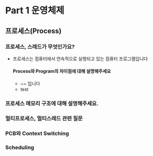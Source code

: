 # Part 1 운영체제

## 프로세스(Process)

### 프로세스, 스레드가 무엇인가요?
- 프로세스는 컴퓨터에서 연속적으로 실행되고 있는 컴퓨터 프로그램입니다
  #### Process와 Program의 차이점에 대해 설명해주세요
  - ~~ 입니다
  - test



### 프로세스 메모리 구조에 대해 설명해주세요.




### 멀티프로세스, 멀티스레드 관련 질문




### PCB와 Context Switching




### Scheduling



